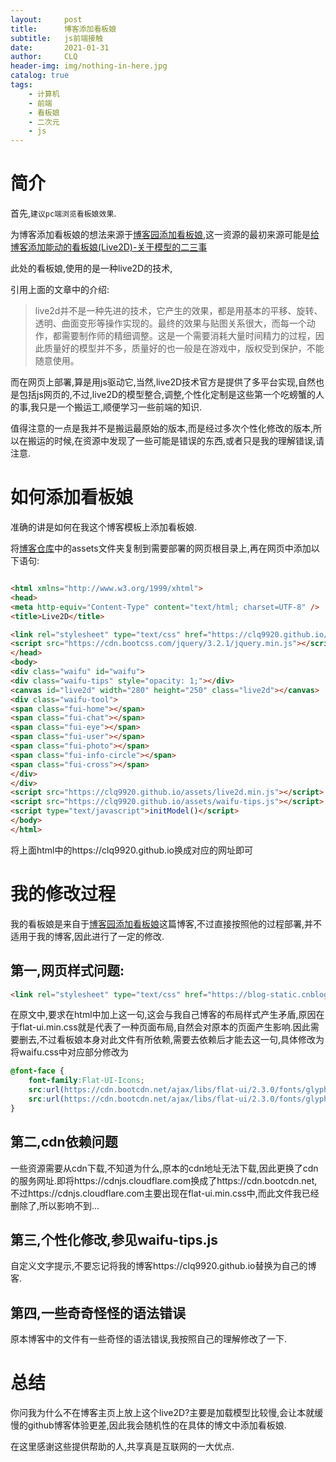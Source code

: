 ```yaml
---
layout:     post
title:      博客添加看板娘
subtitle:   js前端接触
date:       2021-01-31
author:     CLQ
header-img: img/nothing-in-here.jpg
catalog: true
tags:
    - 计算机
    - 前端
    - 看板娘
    - 二次元
    - js
---
```




# 简介

首先,`建议pc端浏览看板娘效果`.

为博客添加看板娘的想法来源于[博客园添加看板娘](https://www.cnblogs.com/hean/p/11167216.html),这一资源的最初来源可能是[给博客添加能动的看板娘(Live2D)-关于模型的二三事](https://nocilol.me/archives/lab/add-dynamic-poster-girl-with-live2d-to-your-blog-01/)

此处的看板娘,使用的是一种live2D的技术,

引用上面的文章中的介绍:

>live2d并不是一种先进的技术，它产生的效果，都是用基本的平移、旋转、透明、曲面变形等操作实现的。最终的效果与贴图关系很大，而每一个动作，都需要制作师的精细调整。这是一个需要消耗大量时间精力的过程，因此质量好的模型并不多，质量好的也一般是在游戏中，版权受到保护，不能随意使用。

而在网页上部署,算是用js驱动它,当然,live2D技术官方是提供了多平台实现,自然也是包括js网页的,不过,live2D的模型整合,调整,个性化定制是这些第一个吃螃蟹的人的事,我只是一个搬运工,顺便学习一些前端的知识.

值得注意的一点是我并不是搬运最原始的版本,而是经过多次个性化修改的版本,所以在搬运的时候,在资源中发现了一些可能是错误的东西,或者只是我的理解错误,请注意.

# 如何添加看板娘

准确的讲是如何在我这个博客模板上添加看板娘.

将[博客仓库](https://github.com/clq9920/clq9920.github.io)中的assets文件夹复制到需要部署的网页根目录上,再在网页中添加以下语句:
```html

<html xmlns="http://www.w3.org/1999/xhtml">
<head>
<meta http-equiv="Content-Type" content="text/html; charset=UTF-8" />
<title>Live2D</title>

<link rel="stylesheet" type="text/css" href="https://clq9920.github.io/assets/waifu.css"/>
<script src="https://cdn.bootcss.com/jquery/3.2.1/jquery.min.js"></script>
</head>
<body>
<div class="waifu" id="waifu">
<div class="waifu-tips" style="opacity: 1;"></div>
<canvas id="live2d" width="280" height="250" class="live2d"></canvas>
<div class="waifu-tool">
<span class="fui-home"></span>
<span class="fui-chat"></span>
<span class="fui-eye"></span>
<span class="fui-user"></span>
<span class="fui-photo"></span>
<span class="fui-info-circle"></span>
<span class="fui-cross"></span>
</div>
</div>
<script src="https://clq9920.github.io/assets/live2d.min.js"></script>
<script src="https://clq9920.github.io/assets/waifu-tips.js"></script>
<script type="text/javascript">initModel()</script>
</body>
</html>
```

将上面html中的https://clq9920.github.io换成对应的网址即可

# 我的修改过程

我的看板娘是来自于[博客园添加看板娘](https://www.cnblogs.com/hean/p/11167216.html)这篇博客,不过直接按照他的过程部署,并不适用于我的博客,因此进行了一定的修改.

## 第一,网页样式问题:
```html
<link rel="stylesheet" type="text/css" href="https://blog-static.cnblogs.com/files/自己博客的Blog地址名/flat-ui.min.css"/>
```
在原文中,要求在html中加上这一句,这会与我自己博客的布局样式产生矛盾,原因在于flat-ui.min.css就是代表了一种页面布局,自然会对原本的页面产生影响.因此需要删去,不过看板娘本身对此文件有所依赖,需要去依赖后才能去这一句,具体修改为将waifu.css中对应部分修改为
```css
@font-face {
    font-family:Flat-UI-Icons;
    src:url(https://cdn.bootcdn.net/ajax/libs/flat-ui/2.3.0/fonts/glyphicons/flat-ui-icons-regular.eot);
    src:url(https://cdn.bootcdn.net/ajax/libs/flat-ui/2.3.0/fonts/glyphicons/flat-ui-icons-regular.eot?#iefix) format('embedded-opentype'), url(https://cdn.bootcdn.net/ajax/libs/flat-ui/2.3.0/fonts/glyphicons/flat-ui-icons-regular.woff) format('woff'), url(https://cdn.bootcdn.net/ajax/libs/flat-ui/2.3.0/fonts/glyphicons/flat-ui-icons-regular.ttf) format('truetype'), url(https://cdn.bootcdn.net/ajax/libs/flat-ui/2.3.0/fonts/glyphicons/flat-ui-icons-regular.svg#flat-ui-icons-regular) format('svg')
}
```
## 第二,cdn依赖问题
一些资源需要从cdn下载,不知道为什么,原本的cdn地址无法下载,因此更换了cdn的服务网址.即将https://cdnjs.cloudflare.com换成了https://cdn.bootcdn.net,不过https://cdnjs.cloudflare.com主要出现在flat-ui.min.css中,而此文件我已经删除了,所以影响不到...

## 第三,个性化修改,参见waifu-tips.js

自定义文字提示,不要忘记将我的博客https://clq9920.github.io替换为自己的博客.

## 第四,一些奇奇怪怪的语法错误

原本博客中的文件有一些奇怪的语法错误,我按照自己的理解修改了一下.

# 总结

你问我为什么不在博客主页上放上这个live2D?主要是加载模型比较慢,会让本就缓慢的github博客体验更差,因此我会随机性的在具体的博文中添加看板娘.

在这里感谢这些提供帮助的人,共享真是互联网的一大优点.



<html xmlns="http://www.w3.org/1999/xhtml">
<head>
<meta http-equiv="Content-Type" content="text/html; charset=UTF-8" />
<title>Live2D</title>

<link rel="stylesheet" type="text/css" href="https://clq9920.github.io/assets/waifu.css"/>
<script src="https://cdn.bootcss.com/jquery/3.2.1/jquery.min.js"></script>
</head>
<body>
<div class="waifu" id="waifu">
<div class="waifu-tips" style="opacity: 1;"></div>
<canvas id="live2d" width="280" height="250" class="live2d"></canvas>
<div class="waifu-tool">
<span class="fui-home"></span>
<span class="fui-chat"></span>
<span class="fui-eye"></span>
<span class="fui-user"></span>
<span class="fui-photo"></span>
<span class="fui-info-circle"></span>
<span class="fui-cross"></span>
</div>
</div>
<script src="https://clq9920.github.io/assets/live2d.min.js"></script>
<script src="https://clq9920.github.io/assets/waifu-tips.js"></script>
<script type="text/javascript">initModel()</script>
</body>
</html>


